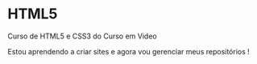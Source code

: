 # HTML5
 Curso de HTML5 e CSS3 do Curso em Video

Estou aprendendo a criar sites e agora vou gerenciar meus repositórios !